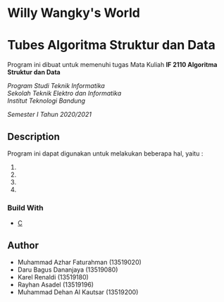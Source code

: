 # Willy Wangky's World

# Tubes Algoritma Struktur dan Data

Program ini dibuat untuk memenuhi tugas Mata Kuliah **IF 2110 Algoritma Struktur dan Data** <br />

*Program Studi Teknik Informatika* <br />
*Sekolah Teknik Elektro dan Informatika* <br />
*Institut Teknologi Bandung* <br />

*Semester I Tahun 2020/2021*


## Description

Program ini dapat digunakan untuk melakukan beberapa hal, yaitu :

1. 
2. 
3. 
4.

### Build With

- [C](https://en.wikipedia.org/wiki/C_(programming_language))

## Author
- Muhammad Azhar Faturahman (13519020)
- Daru Bagus Dananjaya (13519080)
- Karel Renaldi (13519180)
- Rayhan Asadel (13519196)
- Muhammad Dehan Al Kautsar (13519200)
